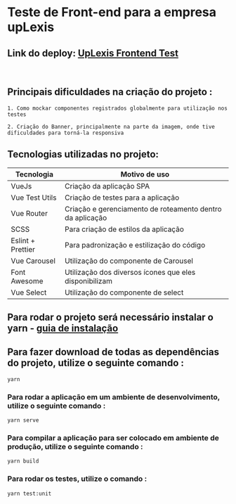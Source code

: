# Teste de Front-end para a empresa upLexis

## Link do deploy: [UpLexis Frontend Test](https://uplexis-frontend-test.netlify.app/#/)

<br />

## Principais dificuldades na criação do projeto :

```
1. Como mockar componentes registrados globalmente para utilização nos testes

2. Criação do Banner, principalmente na parte da imagem, onde tive dificuldades para torná-la responsiva
```

## Tecnologias utilizadas no projeto: 
| Tecnologia        | Motivo de uso                                             |
| ----------------- | --------------------------------------------------------- |
| VueJs             | Criação da aplicação SPA                                  |
| Vue Test Utils    | Criação de testes para a aplicação                        |
| Vue Router        | Criação e gerenciamento de roteamento dentro da aplicação |
| SCSS              | Para criação de estilos da aplicação                      |
| Eslint + Prettier | Para padronização e estilização do código                 |
| Vue Carousel      | Utilização do componente de Carousel                      |
| Font Awesome      | Utilização dos diversos ícones que eles disponibilizam    |
| Vue Select        | Utilização do componente de select                        |

## Para rodar o projeto será necessário instalar o yarn - [guia de instalação](https://classic.yarnpkg.com/en/docs/install/#debian-stable)

## Para fazer download de todas as dependências do projeto, utilize o seguinte comando :
```
yarn
```

### Para rodar a aplicação em um ambiente de desenvolvimento, utilize o seguinte comando :
```
yarn serve
```

### Para compilar a aplicação para ser colocado em ambiente de produção, utilize o seguinte comando :
```
yarn build
```

### Para rodar os testes, utilize o comando :
```
yarn test:unit
```
